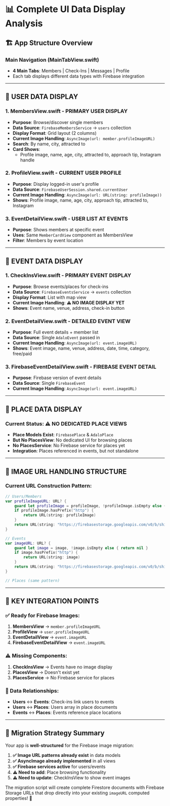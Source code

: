 
# 📊 **Complete UI Data Display Analysis**

## 🏗️ **App Structure Overview**

### **Main Navigation (MainTabView.swift)**
- **4 Main Tabs**: Members | Check-Ins | Messages | Profile
- Each tab displays different data types with Firebase integration

---

## 👥 **USER DATA DISPLAY**

### **1. MembersView.swift** - PRIMARY USER DISPLAY
- **Purpose**: Browse/discover single members 
- **Data Source**: `FirebaseMembersService` → `users` collection
- **Display Format**: Grid layout (2 columns)
- **Current Image Handling**: `AsyncImage(url: member.profileImageURL)`
- **Search**: By name, city, attracted to
- **Card Shows**: 
  - Profile image, name, age, city, attracted to, approach tip, Instagram handle

### **2. ProfileView.swift** - CURRENT USER PROFILE
- **Purpose**: Display logged-in user's profile
- **Data Source**: `FirebaseUserSession.shared.currentUser`
- **Current Image Handling**: `AsyncImage(url: URL(string: profileImage))`
- **Shows**: Profile image, name, age, city, approach tip, attracted to, Instagram

### **3. EventDetailView.swift** - USER LIST AT EVENTS
- **Purpose**: Shows members at specific event
- **Uses**: Same `MemberCardView` component as MembersView
- **Filter**: Members by event location

---

## 🎉 **EVENT DATA DISPLAY**

### **1. CheckInsView.swift** - PRIMARY EVENT DISPLAY
- **Purpose**: Browse events/places for check-ins
- **Data Source**: `FirebaseEventsService` → `events` collection
- **Display Format**: List with map view
- **Current Image Handling**: **⚠️ NO IMAGE DISPLAY YET**
- **Shows**: Event name, venue, address, check-in button

### **2. EventDetailView.swift** - DETAILED EVENT VIEW
- **Purpose**: Full event details + member list
- **Data Source**: Single `AdaloEvent` passed in
- **Current Image Handling**: `AsyncImage(url: event.imageURL)`
- **Shows**: Event image, name, venue, address, date, time, category, free/paid

### **3. FirebaseEventDetailView.swift** - FIREBASE EVENT DETAIL
- **Purpose**: Firebase version of event details
- **Data Source**: Single `FirebaseEvent`
- **Current Image Handling**: `AsyncImage(url: event.imageURL)`

---

## 📍 **PLACE DATA DISPLAY**

### **Current Status: ⚠️ NO DEDICATED PLACE VIEWS**
- **Place Models Exist**: `FirebasePlace` & `AdaloPlace` 
- **But No PlacesView**: No dedicated UI for browsing places
- **No PlacesService**: No Firebase service for places yet
- **Integration**: Places referenced in events, but not standalone

---

## 🔧 **IMAGE URL HANDLING STRUCTURE**

### **Current URL Construction Pattern**:
```swift
// Users/Members
var profileImageURL: URL? {
    guard let profileImage = profileImage, !profileImage.isEmpty else { return nil }
    if profileImage.hasPrefix("http") {
        return URL(string: profileImage)
    }
    return URL(string: "https://firebasestorage.googleapis.com/v0/b/shift-12948.firebasestorage.app/o/\(profileImage)?alt=media")
}

// Events  
var imageURL: URL? {
    guard let image = image, !image.isEmpty else { return nil }
    if image.hasPrefix("http") {
        return URL(string: image)
    }
    return URL(string: "https://firebasestorage.googleapis.com/v0/b/shift-12948.firebasestorage.app/o/\(image)?alt=media")
}

// Places (same pattern)
```

---

## 🎯 **KEY INTEGRATION POINTS**

### **✅ Ready for Firebase Images:**
1. **MembersView** → `member.profileImageURL`
2. **ProfileView** → `user.profileImageURL` 
3. **EventDetailView** → `event.imageURL`
4. **FirebaseEventDetailView** → `event.imageURL`

### **⚠️ Missing Components:**
1. **CheckInsView** → Events have no image display
2. **PlacesView** → Doesn't exist yet
3. **PlacesService** → No Firebase service for places

### **🔗 Data Relationships:**
- **Users** ↔ **Events**: Check-ins link users to events
- **Users** ↔ **Places**: Users array in place documents  
- **Events** ↔ **Places**: Events reference place locations

---

## 📱 **Migration Strategy Summary**

Your app is **well-structured** for the Firebase image migration:

1. **✅ Image URL patterns already exist** in data models
2. **✅ AsyncImage already implemented** in all views
3. **✅ Firebase services active** for users/events
4. **⚠️ Need to add**: Place browsing functionality
5. **⚠️ Need to update**: CheckInsView to show event images

The migration script will create complete Firestore documents with Firebase Storage URLs that drop directly into your existing `imageURL` computed properties! 🚀